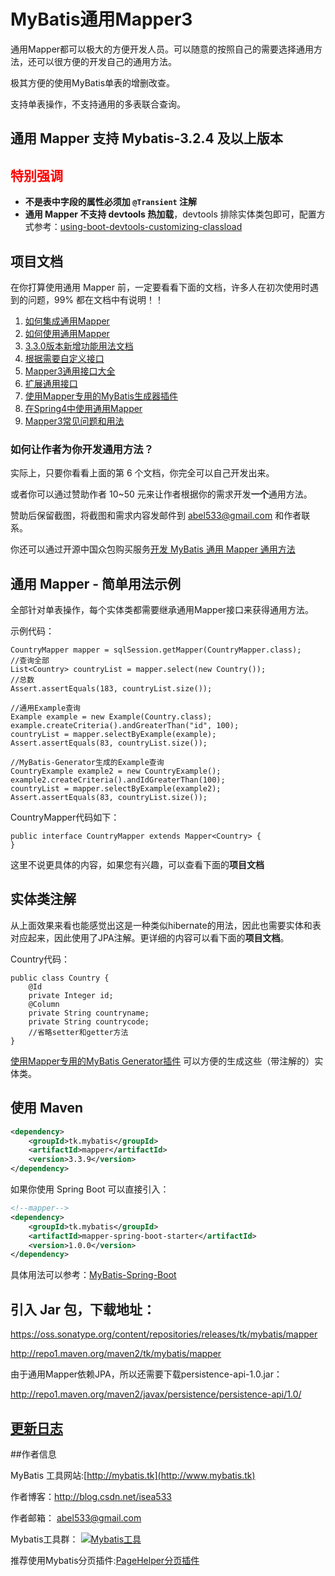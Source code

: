 # MyBatis通用Mapper3

通用Mapper都可以极大的方便开发人员。可以随意的按照自己的需要选择通用方法，还可以很方便的开发自己的通用方法。

极其方便的使用MyBatis单表的增删改查。

支持单表操作，不支持通用的多表联合查询。

## 通用 Mapper 支持 Mybatis-3.2.4 及以上版本
## <span style="color:red">特别强调</span>
- **不是表中字段的属性必须加 `@Transient` 注解**
- **通用 Mapper 不支持 devtools 热加载**，devtools 排除实体类包即可，配置方式参考：[using-boot-devtools-customizing-classload](http://docs.spring.io/spring-boot/docs/current/reference/html/using-boot-devtools.html#using-boot-devtools-customizing-classload)

## 项目文档

在你打算使用通用 Mapper 前，一定要看看下面的文档，许多人在初次使用时遇到的问题，99% 都在文档中有说明！！

1. [如何集成通用Mapper](http://git.oschina.net/free/Mapper/blob/master/wiki/mapper3/2.Integration.md)
2. [如何使用通用Mapper](http://git.oschina.net/free/Mapper/blob/master/wiki/mapper3/3.Use.md)
2. [3.3.0版本新增功能用法文档](http://git.oschina.net/free/Mapper/blob/master/wiki/mapper3/3.2.Use330.md)
3. [根据需要自定义接口](http://git.oschina.net/free/Mapper/blob/master/wiki/mapper3/4.Professional.md)
4. [Mapper3通用接口大全](http://git.oschina.net/free/Mapper/blob/master/wiki/mapper3/5.Mappers.md)
5. [扩展通用接口](http://git.oschina.net/free/Mapper/blob/master/wiki/mapper3/6.MyMapper.md)
6. [使用Mapper专用的MyBatis生成器插件](http://git.oschina.net/free/Mapper/blob/master/wiki/mapper3/7.UseMBG.md)
7. [在Spring4中使用通用Mapper](http://git.oschina.net/free/Mapper2/blob/master/wiki/mapper/4.Spring4.md)
8. [Mapper3常见问题和用法](http://git.oschina.net/free/Mapper/blob/master/wiki/mapper3/9.QA.md)

### 如何让作者为你开发通用方法？

实际上，只要你看看上面的第 6 个文档，你完全可以自己开发出来。

或者你可以通过赞助作者 10~50 元来让作者根据你的需求开发**一个**通用方法。

赞助后保留截图，将截图和需求内容发邮件到 abel533@gmail.com 和作者联系。

你还可以通过开源中国众包购买服务[开发 MyBatis 通用 Mapper 通用方法](https://zb.oschina.net/market/opus/92cda9e3bc85365f)

## 通用 Mapper - 简单用法示例

全部针对单表操作，每个实体类都需要继承通用Mapper接口来获得通用方法。

示例代码：

    CountryMapper mapper = sqlSession.getMapper(CountryMapper.class);
    //查询全部
    List<Country> countryList = mapper.select(new Country());
    //总数
    Assert.assertEquals(183, countryList.size());

    //通用Example查询
    Example example = new Example(Country.class);
    example.createCriteria().andGreaterThan("id", 100);
    countryList = mapper.selectByExample(example);
    Assert.assertEquals(83, countryList.size());

    //MyBatis-Generator生成的Example查询
    CountryExample example2 = new CountryExample();
    example2.createCriteria().andIdGreaterThan(100);
    countryList = mapper.selectByExample(example2);
    Assert.assertEquals(83, countryList.size());

CountryMapper代码如下：

    public interface CountryMapper extends Mapper<Country> {
    }

这里不说更具体的内容，如果您有兴趣，可以查看下面的<b>项目文档</b>

## 实体类注解

从上面效果来看也能感觉出这是一种类似hibernate的用法，因此也需要实体和表对应起来，因此使用了JPA注解。更详细的内容可以看下面的<b>项目文档</b>。

Country代码：

    public class Country {
        @Id
        private Integer id;
        @Column
        private String countryname;
        private String countrycode;
        //省略setter和getter方法
    }
    
[使用Mapper专用的MyBatis Generator插件](http://git.oschina.net/free/Mapper/blob/master/wiki/mapper3/7.UseMBG.md) 可以方便的生成这些（带注解的）实体类。

## 使用 Maven
```xml
<dependency>
    <groupId>tk.mybatis</groupId>
    <artifactId>mapper</artifactId>
    <version>3.3.9</version>
</dependency>
```
如果你使用 Spring Boot 可以直接引入：
```xml
<!--mapper-->
<dependency>
    <groupId>tk.mybatis</groupId>
    <artifactId>mapper-spring-boot-starter</artifactId>
    <version>1.0.0</version>
</dependency>
```
具体用法可以参考：[MyBatis-Spring-Boot](https://github.com/abel533/MyBatis-Spring-Boot) 

## 引入 Jar 包，下载地址：

https://oss.sonatype.org/content/repositories/releases/tk/mybatis/mapper

http://repo1.maven.org/maven2/tk/mybatis/mapper

由于通用Mapper依赖JPA，所以还需要下载persistence-api-1.0.jar：

http://repo1.maven.org/maven2/javax/persistence/persistence-api/1.0/

## [更新日志](http://git.oschina.net/free/Mapper/blob/master/wiki/Changelog.md)

##作者信息

MyBatis 工具网站:[http://mybatis.tk](http://www.mybatis.tk)

作者博客：http://blog.csdn.net/isea533

作者邮箱： abel533@gmail.com

Mybatis工具群： <a target="_blank" href="http://shang.qq.com/wpa/qunwpa?idkey=29e4cce8ac3c65d14a1dc40c9ba5c8e71304f143f3ad759ac0b05146e0952044"><img border="0" src="http://pub.idqqimg.com/wpa/images/group.png" alt="Mybatis工具" title="Mybatis工具"></a>

推荐使用Mybatis分页插件:[PageHelper分页插件](https://github.com/pagehelper/Mybatis-PageHelper)